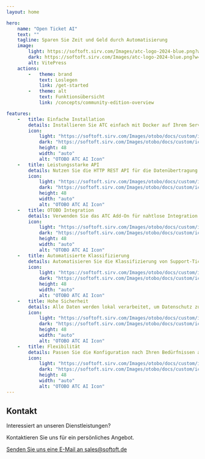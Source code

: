 ```yaml
---
layout: home

hero:
    name: "Open Ticket AI"
    text: ""
    tagline: Sparen Sie Zeit und Geld durch Automatisierung
    image:
        light: https://softoft.sirv.com/Images/atc-logo-2024-blue.png?w=300&q=100
        dark: https://softoft.sirv.com/Images/atc-logo-2024-blue.png?w=300&q=100
        alt: VitePress
    actions:
        -   theme: brand
            text: Loslegen
            link: /get-started
        -   theme: alt
            text: Funktionsübersicht
            link: /concepts/community-edition-overview

features:
    -   title: Einfache Installation
        details: Installieren Sie ATC einfach mit Docker auf Ihrem Server.
        icon:
            light: "https://softoft.sirv.com/Images/otobo/docs/custom/icons/server-solid.png?h=48&q=100"
            dark: "https://softoft.sirv.com/Images/otobo/docs/custom/icons/server-solid.png?h=48&q=100&colorlevel.white=0"
            height: 48
            width: "auto"
            alt: "OTOBO ATC AI Icon"
    -   title: Leistungsstarke API
        details: Nutzen Sie die HTTP REST API für die Datenübertragung und Modellverwaltung.
        icon:
            light: "https://softoft.sirv.com/Images/otobo/docs/custom/icons/code-solid.png?h=48&q=100"
            dark: "https://softoft.sirv.com/Images/otobo/docs/custom/icons/code-solid.png?h=48&q=100&colorlevel.white=0"
            height: 48
            width: "auto"
            alt: "OTOBO ATC AI Icon"
    -   title: OTOBO Integration
        details: Verwenden Sie das ATC Add-On für nahtlose Integration in OTOBO.
        icon:
            light: "https://softoft.sirv.com/Images/otobo/docs/custom/icons/plug-solid.png?h=48&q=100"
            dark: "https://softoft.sirv.com/Images/otobo/docs/custom/icons/plug-solid.png?h=48&q=100&colorlevel.white=0"
            height: 48
            width: "auto"
            alt: "OTOBO ATC AI Icon"
    -   title: Automatisierte Klassifizierung
        details: Automatisieren Sie die Klassifizierung von Support-Tickets.
        icon:
            light: "https://softoft.sirv.com/Images/otobo/docs/custom/icons/robot-solid.png?h=48&q=100"
            dark: "https://softoft.sirv.com/Images/otobo/docs/custom/icons/robot-solid.png?h=48&q=100&colorlevel.white=0"
            height: 48
            width: "auto"
            alt: "OTOBO ATC AI Icon"
    -   title: Hohe Sicherheit
        details: Alle Daten werden lokal verarbeitet, um Datenschutz zu gewährleisten.
        icon:
            light: "https://softoft.sirv.com/Images/otobo/docs/custom/icons/lock-solid.png?h=48&q=100"
            dark: "https://softoft.sirv.com/Images/otobo/docs/custom/icons/lock-solid.png?h=48&q=100&colorlevel.white=0"
            height: 48
            width: "auto"
            alt: "OTOBO ATC AI Icon"
    -   title: Flexibilität
        details: Passen Sie die Konfiguration nach Ihren Bedürfnissen an.
        icon:
            light: "https://softoft.sirv.com/Images/otobo/docs/custom/icons/gear-solid.png?h=48&q=100"
            dark: "https://softoft.sirv.com/Images/otobo/docs/custom/icons/gear-solid.png?h=48&q=100&colorlevel.white=0"
            height: 48
            width: "auto"
            alt: "OTOBO ATC AI Icon"
---
```


<OTAIPredictionDemo/>

<ServicePackagesComponent/>

<SupportPlansComponent/>




## Kontakt

<div class="text-center mt-8">
  <p class="text-lg font-semibold">Interessiert an unseren Dienstleistungen?</p>
  <p class="text-gray-600">Kontaktieren Sie uns für ein persönliches Angebot.</p>
  <a href="mailto:sales@softoft.de" class="mt-4 inline-block bg-blue-600 text-white px-6 py-3 rounded hover:bg-blue-700 transition-colors">
    Senden Sie uns eine E-Mail an sales@softoft.de
  </a>
</div>